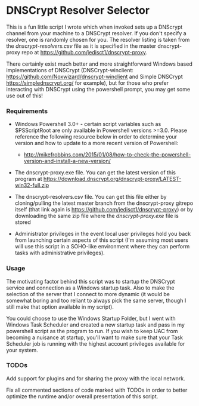 # DNSCrypt Resolver Selector
This is a fun little script I wrote which when invoked sets up a DNScrypt channel from your machine to a DNSCrypt resolver. If you don't specify a resolver, one is randomly chosen for you. The resolver listing is taken from the *dnscrypt-resolvers.csv* file as it is specified in the master dnscrypt-proxy repo at https://github.com/jedisct1/dnscrypt-proxy. 

There certainly exist much better and more straightforward Windows based implementations of DNSCrypt (DNSCrypt-winclient: https://github.com/Noxwizard/dnscrypt-winclient and Simple DNSCrypt https://simplednscrypt.org/ for example), but for those who prefer interacting with DNSCrypt using the powershell prompt, you may get some use out of this!

### Requirements
- Windows Powershell 3.0+ - certain script variables such as $PSScriptRoot are only available in Powershell versions >=3.0. Please reference the following resource below in order to determine your version and how to update to a more recent version of Powershell:
    - http://mikefrobbins.com/2015/01/08/how-to-check-the-powershell-version-and-install-a-new-version/
	
- The dnscrypt-proxy.exe file. You can get the latest version of this program at https://download.dnscrypt.org/dnscrypt-proxy/LATEST-win32-full.zip

- The dnscrypt-resolvers.csv file. You can get this file either by cloning/pulling the latest master branch from the dnscrypt-proxy gitrepo itself (that link again is https://github.com/jedisct1/dnscrypt-proxy) or by downloading the same zip file where the *dnscrypt-proxy.exe* file is stored

- Administrator privileges in the event local user privileges hold you back from launching certain aspects of this script (I'm assuming most users will use this script in a SOHO-like environment where they can perform tasks with administrative privileges).

### Usage
The motivating factor behind this script was to startup the DNSCrypt service and connection as a Windows startup task. Also to make the selection of the server that I connect to more dynamic (it would be somewhat boring and too reliant to always pick the same server, though I still make that option available in my script).

You could choose to use the Windows Startup Folder, but I went with Windows Task Scheduler and created a new startup task and pass in my powershell script as the program to run. If you wish to keep UAC from becoming a nuisance at startup, you'll want to make sure that your Task Scheduler job is running with the highest account privileges available for your system.

### TODOs
Add support for plugins and for sharing the proxy with the local network.

Fix all commented sections of code marked with TODOs in order to better optimize the runtime and/or overall presentation of this script.